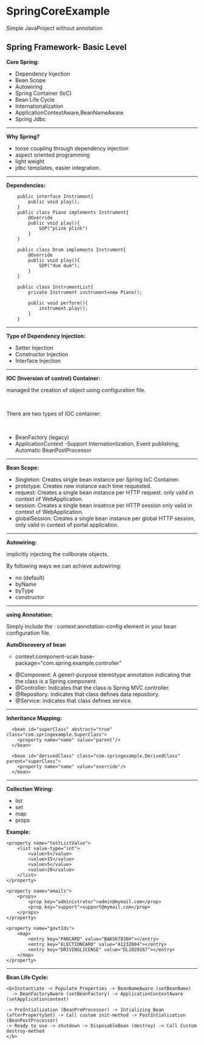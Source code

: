 # SpringCoreExample
Simple JavaProject without annotation

Spring Framework- Basic Level
-----------------------------
<b>Core Spring:</b><br>
	<ul><li>Dependency Injection</li>
	<li>Bean Scope</li>
	<li>Autowiring</li>
	<li>Spring Container (IoC)</li>
	<li>Bean Life Cycle</li>
	<li>Internationalization</li>
	<li>ApplicationContextAware,BeanNameAware</li>
	<li>Spring Jdbc</li>
	</ul>
<hr>
<b>Why Spring?</b><br>
	<ul><li>loose coupling through dependency injection</li>
	<li>aspect oriented programming</li>
	<li>light weight</li>
	<li>jdbc templates, easier integration.</li></ul>
	
<hr>	
<b>Dependencies:</b><br>
        
        
        public interface Instrument{
        	public void play();
        }
        public class Piano implements Instrument{
        	@Override
        	public void play(){
        		SOP("plink plink")
        	}
        }
        
        public class Drum implements Instrument{
        	@Override
        	public void play(){
        		SOP("dum dum");
        	}
        }
        
        public class InstrumentList{
        	private Instrument instrument=new Piano();
        	
        	public void perform(){
        		instrument.play();
        	}
        }

<hr>
<b>Type of Dependency Injection:</b><br>
	<ul><li>Setter Injection</li>
	<li>Constructor Injection</li>
	<li>Interface Injection</li></ul>
	
<hr>
<b>IOC (Inversion of control) Container:</b><br>
<p>managed the creation of object using configuration file.</p><br>
<p>There are two types of IOC container:</p><br>
	<ul><li>BeanFactory (legacy)</li>
	<li>ApplicationContext -Support Internationlization, Event publishing, Automatic BeanPostProcessor</li></ul>

<hr>
<b>Bean Scope:</b><br>
<ul>
 <li>Singleton: Creates single bean instance per Spring IoC Container.</li>
 <li>prototype: Creates new instance each time requested.</li>
 <li>request: Creates a single bean instance per HTTP request. only valid in context of WebApplication.</li>
 <li>session: Creates a single bean insatnce per HTTP session only valid in context of WebApplication.</li>
 <li>globalSession: Creates a single bean instance per global HTTP session, only valid in context of portal application.</li>
</ul>

<hr>
<b>Autowiring:</b><br>
<p>implicitly injecting the collborate objects.</p>
<p>By following ways we can achieve autowiring:</p>
<ul>
<li>no (default)</li>
<li>byName</li>
<li>byType</li>
<li>constructor</li>
</ul>

<hr>
<b>using Annotation:</b><br>

<p>Simply include the : context:annotation-config  element in your bean configuration file.</p>

<b>AutoDiscovery of bean</b><br>
<ul type="circle">
<li>context:component-scan base-package="com.spring.example.controller"</li>
</ul>
<ul>
<li>@Component: A generl-purpose stereotype annotation indicating that the class is a Spring component.</li>
<li>@Controller: Indicates that the class is Spring MVC controller.</li>
<li>@Repository: indicates that class defines data repository.</li>
<li>@Service: indicates that class defines service.</li>
</ul>

<hr>
<b>Inheritance Mapping:</b><br>


      <bean id="superClass" abstract="true" class="com.springexample.SuperClass">
      	<property name="name" value="parent"/>
      </bean>
      
      <bean id="derivedClass" class="com.springexample.DerivedClass" parent="superClass">
      	<property name="name" value="override"/>
      </bean>

<hr>
<b>Collection Wiring:</b><br>
<ul>
<li>list</li>
<li>set</li>
<li>map</li>
<li>props</li>
</ul>

<b>Example:</b><br>

	<property name="testListValue">
		<list value-type="int">
			<value>5</value>
			<value>15</value>
			<value>5</value>
			<value>20</value>
		</list>
	</property>
	
	<property name="emails">
		<props>
			<prop key="administrator">admin@mymail.com</prop>
			<prop key="support">support@mymail.com</prop>
		</props>
	</property>
	
	<property name="govtIds">
		<map>
			<entry key="PANCARD" value="BAKSK7836H"></entry>
			<entry key="ELECTIONCARD" value="A123Z004"></entry>
			<entry key="DRIVINGLICENSE" value="DL1020167"></entry>
		</map>
	</property>
	
<hr>
<b>Bean Life Cycle:</b><br>

	<b>Instantiate -> Populate Properties -> BeanNameAware (setBeanName) 
	  -> BeanFactoryAware (setBeanFactory) -> ApplicationContextAware (setApplicationcontext)
	
	-> PreIntialization (BeanPreProcessor) -> Intializing Bean (afterPropertySet) -> Call custom init-method -> PostIntialization (BeanPostProcessor) 
	-> Ready to use -> shutdown -> DisposableBean (destroy) -> Call Custom destroy-method
	</b>


